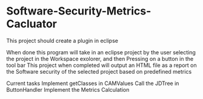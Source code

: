 # Software-Security-Metrics-Cacluator

 This project should create a plugin in eclipse

 When done this program will take in an eclipse project by 
 the user selecting the project in the Workspace exolorer, and then 
 Pressing on a button in the tool bar
 This project when completed will output an HTML file as a report on the 
 Software security of the selected project based on predefined metrics



Current tasks   Implement getClasses in CAMValues
                Call the JDTree in ButtonHandler
                Implement the Metrics Calculation
        
